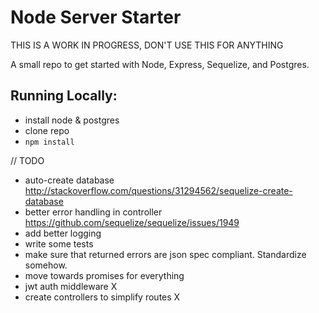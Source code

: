 # Node Server Starter

THIS IS A WORK IN PROGRESS, DON'T USE THIS FOR ANYTHING

A small repo to get started with Node, Express, Sequelize, and Postgres.

## Running Locally:
- install node & postgres
- clone repo
- `npm install`


// TODO
- auto-create database http://stackoverflow.com/questions/31294562/sequelize-create-database
- better error handling in controller https://github.com/sequelize/sequelize/issues/1949
- add better logging
- write some tests
- make sure that returned errors are json spec compliant. Standardize somehow.
- move towards promises for everything
- jwt auth middleware X
- create controllers to simplify routes X
